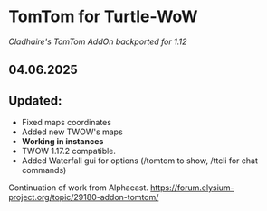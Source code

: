 # TomTom for Turtle-WoW

*Cladhaire's TomTom AddOn backported for 1.12*

## 04.06.2025
## Updated:

+ Fixed maps coordinates
+ Added new TWOW's maps
+ **Working in instances**
+ TWOW 1.17.2 compatible.
+ Added Waterfall gui for options (/tomtom to show, /ttcli for chat commands)


Continuation of work from Alphaeast. https://forum.elysium-project.org/topic/29180-addon-tomtom/
